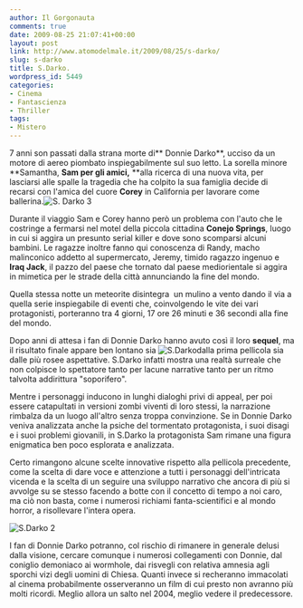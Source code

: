 ```yaml
---
author: Il Gorgonauta
comments: true
date: 2009-08-25 21:07:41+00:00
layout: post
link: http://www.atomodelmale.it/2009/08/25/s-darko/
slug: s-darko
title: S.Darko.
wordpress_id: 5449
categories:
- Cinema
- Fantascienza
- Thriller
tags:
- Mistero
---
```


7 anni son passati dalla strana morte di** Donnie Darko**, ucciso da un motore di aereo piombato inspiegabilmente sul suo letto. La sorella minore **Samantha, **Sam per gli amici,** **alla ricerca di una nuova vita, per lasciarsi alle spalle la tragedia che ha colpito la sua famiglia decide di recarsi con l'amica del cuore **Corey** in California per lavorare come ballerina.![S. Darko 3](http://www.atomodelmale.it/wp-content/uploads/2009/08/S.-Darko-3-300x150.jpg)

Durante il viaggio Sam e Corey hanno però un problema con l'auto che le costringe a fermarsi nel motel della piccola cittadina **Conejo Springs**, luogo in cui si aggira un presunto serial killer e dove sono scomparsi alcuni bambini. Le ragazze inoltre fanno qui conoscenza di Randy, macho malinconico addetto al supermercato, Jeremy, timido ragazzo ingenuo e **Iraq Jack**, il pazzo del paese che tornato dal paese mediorientale si aggira in mimetica per le strade della città annunciando la fine del mondo.

Quella stessa notte un meteorite disintegra  un mulino a vento dando il via a quella serie inspiegabile di eventi che, coinvolgendo le vite dei vari protagonisti, porteranno tra 4 giorni, 17 ore 26 minuti e 36 secondi alla fine del mondo.

<!-- more -->


Dopo anni di attesa i fan di Donnie Darko hanno avuto così il loro **sequel**, ma il risultato finale appare ben lontano sia ![S.Darko](http://www.atomodelmale.it/wp-content/uploads/2009/08/S.Darko-300x159.png)dalla prima pellicola sia dalle più rosee aspettative. S.Darko infatti mostra una realtà surreale che non colpisce lo spettatore tanto per lacune narrative tanto per un ritmo talvolta addirittura "soporifero".

Mentre i personaggi inducono in lunghi dialoghi privi di appeal, per poi essere catapultati in versioni zombi viventi di loro stessi, la narrazione rimbalza da un luogo all'altro senza troppa convinzione. Se in Donnie Darko veniva analizzata anche la psiche del tormentato protagonista, i suoi disagi e i suoi problemi giovanili, in S.Darko la protagonista Sam rimane una figura enigmatica ben poco esplorata e analizzata.

Certo rimangono alcune scelte innovative rispetto alla pellicola precedente, come la scelta di dare voce e attenzione a tutti i personaggi dell'intricata vicenda e la scelta di un seguire una sviluppo narrativo che ancora di più si avvolge su se stesso facendo a botte con il concetto di tempo a noi caro, ma ciò non basta, come i numerosi richiami fanta-scientifici e al mondo horror, a risollevare l'intera opera.

![S.Darko 2](http://www.atomodelmale.it/wp-content/uploads/2009/08/S.Darko-2-300x124.jpg)

I fan di Donnie Darko potranno, col rischio di rimanere in generale delusi dalla visione, cercare comunque i numerosi collegamenti con Donnie, dal coniglio demoniaco ai wormhole, dai risvegli con relativa amnesia agli sporchi vizi degli uomini di Chiesa. Quanti invece si recheranno immacolati al cinema probabilmente osserveranno un film di cui presto non avranno più molti ricordi. Meglio allora un salto nel 2004, meglio vedere il predecessore.
